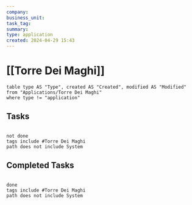 ```yaml
---
company: 
business_unit: 
task_tag:
summary: 
type: application
created: 2024-04-29 15:43
---
```


# [[Torre Dei Maghi]]

```dataview
table type AS "Type", created AS "Created", modified AS "Modified" from "Applications/Torre Dei Maghi"
where type != "application"
```

## Tasks

```tasks

not done
tags include #Torre Dei Maghi
path does not include System

```

## Completed Tasks

```tasks

done
tags include #Torre Dei Maghi  
path does not include System

```
